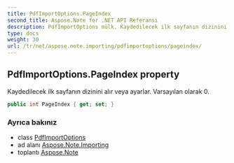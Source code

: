 ```yaml
---
title: PdfImportOptions.PageIndex
second_title: Aspose.Note for .NET API Referansı
description: PdfImportOptions mülk. Kaydedilecek ilk sayfanın dizinini alır veya ayarlar. Varsayılan olarak 0.
type: docs
weight: 30
url: /tr/net/aspose.note.importing/pdfimportoptions/pageindex/
---
```

## PdfImportOptions.PageIndex property

Kaydedilecek ilk sayfanın dizinini alır veya ayarlar. Varsayılan olarak 0.

```csharp
public int PageIndex { get; set; }
```

### Ayrıca bakınız

* class [PdfImportOptions](../)
* ad alanı [Aspose.Note.Importing](../../pdfimportoptions/)
* toplantı [Aspose.Note](../../../)


